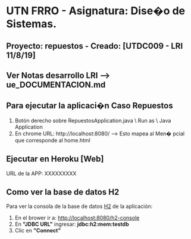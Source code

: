 # UTN FRRO - Asignatura: Dise�o de Sistemas.
## Proyecto: repuestos - Creado: [UTDC009 - LRI 11/8/19]

## Ver Notas desarrollo LRI --> ue_DOCUMENTACION.md

## Para ejecutar la aplicaci�n Caso Repuestos
1. Botón derecho sobre RepuestosApplication.java \ Run as \ Java Application   
2. En chrome URL: http://localhost:8080/ --> Esto mapea al Men� pcial que corresponde al home.html       

## Ejecutar en Heroku [Web] 
URL de la APP: XXXXXXXXX 
## Como ver la base de datos H2
Para ver la consola de la base de datos [H2](http://www.h2database.com/) de la aplicación:
1. En el brower ir a: [http://localhost:8080/h2-console](http://localhost:8080/h2-console)
2. En **"JDBC URL"** ingresar: **jdbc:h2:mem:testdb**
3. Clic en **"Connect"**
